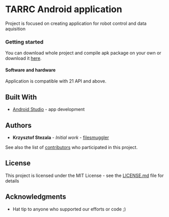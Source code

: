 # **TARRC** Android application

Project is focused on creating application for robot control and data aquisition

### Getting started

You can download whole project and compile apk package on your own or download it [here](404.html).

#### Software and hardware

Application is compatible with 21 API and above.

## Built With

* [Android Studio](https://developer.android.com/studio) - app development

## Authors

* **Krzysztof Stezala** - *Initial work* - [filesmuggler](https://github.com/filesmuggler)

See also the list of [contributors](https://github.com/kn-cybair/tarrc-app/contributors) who participated in this project.

## License

This project is licensed under the MIT License - see the [LICENSE.md](LICENSE.md) file for details

## Acknowledgments

* Hat tip to anyone who supported our efforts or code ;)
